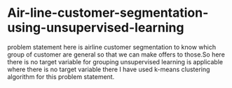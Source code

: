 # Air-line-customer-segmentation-using-unsupervised-learning
problem statement here is airline customer segmentation to know which group of customer are general so that we can make offers to those.So here there is no target variable for grouping unsupervised learning is applicable where there is no target variable there I have used k-means clustering algorithm for this problem statement.
